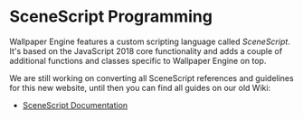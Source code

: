 # SceneScript Programming

Wallpaper Engine features a custom scripting language called *SceneScript*. It's based on the JavaScript 2018 core functionality and adds a couple of additional functions and classes specific to Wallpaper Engine on top.

We are still working on converting all SceneScript references and guidelines for this new website, until then you can find all guides on our old Wiki:

* [SceneScript Documentation](https://wallpaper-engine.fandom.com/wiki/Category:SceneScript)

